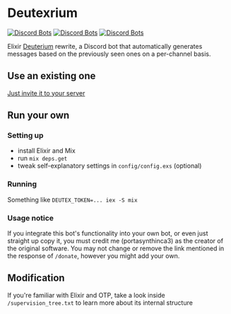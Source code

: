 # Deutexrium
[![Discord Bots](https://top.gg/api/widget/owner/733605243396554813.svg)](https://top.gg/bot/733605243396554813)
[![Discord Bots](https://top.gg/api/widget/servers/733605243396554813.svg)](https://top.gg/bot/733605243396554813)
[![Discord Bots](https://top.gg/api/widget/status/733605243396554813.svg)](https://top.gg/bot/733605243396554813)

Elixir [Deuterium](https://github.com/portasynthinca3/deuterium) rewrite, a Discord bot that automatically generates messages based on the previously seen ones on a per-channel basis.

## Use an existing one
[Just invite it to your server](https://discord.com/oauth2/authorize?client_id=733605243396554813&scope=bot%20applications.commands)

## Run your own

### Setting up
  - install Elixir and Mix
  - run `mix deps.get`
  - tweak self-explanatory settings in `config/config.exs` (optional)

### Running
Something like `DEUTEX_TOKEN=... iex -S mix`

### Usage notice
If you integrate this bot's functionality into your own bot, or even just straight up copy it, you must credit me (portasynthinca3) as the creator of the original software. You may not change or remove the link mentioned in the response of `/donate`, however you might add your own.

## Modification
If you're familiar with Elixir and OTP, take a look inside `/supervision_tree.txt` to learn more about its internal structure